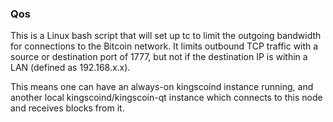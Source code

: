 ### Qos ###

This is a Linux bash script that will set up tc to limit the outgoing bandwidth for connections to the Bitcoin network. It limits outbound TCP traffic with a source or destination port of 1777, but not if the destination IP is within a LAN (defined as 192.168.x.x).

This means one can have an always-on kingscoind instance running, and another local kingscoind/kingscoin-qt instance which connects to this node and receives blocks from it.
